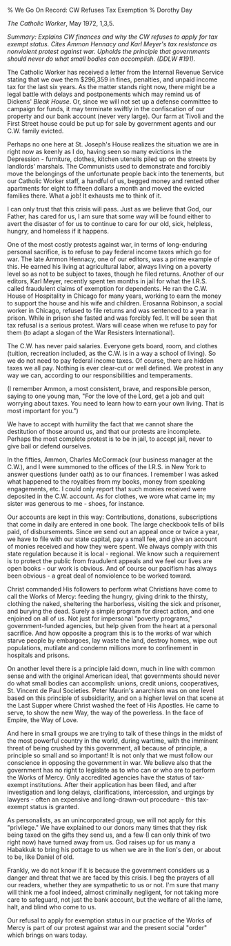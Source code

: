 % We Go On Record: CW Refuses Tax Exemption
% Dorothy Day

*The Catholic Worker*, May 1972, 1,3,5.

*Summary: Explains CW finances and why the CW refuses to apply for tax
exempt status. Cites Ammon Hennacy and Karl Meyer's tax resistance as
nonviolent protest against war. Upholds the principle that governments
should never do what small bodies can accomplish. (DDLW \#191).*

The Catholic Worker has received a letter from the Internal Revenue
Service stating that we owe them $296,359 in fines, penalties, and
unpaid income tax for the last six years. As the matter stands right
now, there might be a legal battle with delays and postponements which
may remind us of Dickens' *Bleak House*. Or, since we will not set up a
defense committee to campaign for funds, it may terminate swiftly in the
confiscation of our property and our bank account (never very large).
Our farm at Tivoli and the First Street house could be put up for sale
by government agents and our C.W. family evicted.

Perhaps no one here at St. Joseph's House realizes the situation we are
in right now as keenly as I do, having seen so many evictions in the
Depression - furniture, clothes, kitchen utensils piled up on the
streets by landlords' marshals. The Communists used to demonstrate and
forcibly move the belongings of the unfortunate people back into the
tenements, but our Catholic Worker staff, a handful of us, begged money
and rented other apartments for eight to fifteen dollars a month and
moved the evicted families there. What a job! It exhausts me to think of
it.

I can only trust that this crisis will pass. Just as we believe that
God, our Father, has cared for us, I am sure that some way will be found
either to avert the disaster of for us to continue to care for our old,
sick, helpless, hungry, and homeless if it happens.

One of the most costly protests against war, in terms of long-enduring
personal sacrifice, is to refuse to pay federal income taxes which go
for war. The late Ammon Hennacy, one of our editors, was a prime example
of this. He earned his living at agricultural labor, always living on a
poverty level so as not to be subject to taxes, though he filed returns.
Another of our editors, Karl Meyer, recently spent ten months in jail
for what the I.R.S. called fraudulent claims of exemption for
dependents. He ran the C.W. House of Hospitality in Chicago for many
years, working to earn the money to support the house and his wife and
children. Erosanna Robinson, a social worker in Chicago, refused to file
returns and was sentenced to a year in prison. While in prison she
fasted and was forcibly fed. It will be seen that tax refusal is a
serious protest. Wars will cease when we refuse to pay for them (to
adapt a slogan of the War Resisters International).

The C.W. has never paid salaries. Everyone gets board, room, and clothes
(tuition, recreation included, as the C.W. is in a way a school of
living). So we do not need to pay federal income taxes. Of course, there
are hidden taxes we all pay. Nothing is ever clear-cut or well defined.
We protest in any way we can, according to our responsibilities and
temperaments.

(I remember Ammon, a most consistent, brave, and responsible person,
saying to one young man, "For the love of the Lord, get a job and quit
worrying about taxes. You need to learn how to earn your own living.
That is most important for you.")

We have to accept with humility the fact that we cannot share the
destitution of those around us, and that our protests are incomplete.
Perhaps the most complete protest is to be in jail, to accept jail,
never to give bail or defend ourselves.

In the fifties, Ammon, Charles McCormack (our business manager at the
C.W.), and I were summoned to the offices of the I.R.S. in New York to
answer questions (under oath) as to our finances. I remember I was asked
what happened to the royalties from my books, money from speaking
engagements, etc. I could only report that such monies received were
deposited in the C.W. account. As for clothes, we wore what came in; my
sister was generous to me - shoes, for instance.

Our accounts are kept in this way: Contributions, donations,
subscriptions that come in daily are entered in one book. The large
checkbook tells of bills paid, of disbursements. Since we send out an
appeal once or twice a year, we have to file with our state capital, pay
a small fee, and give an account of monies received and how they were
spent. We always comply with this state regulation because it is local -
regional. We know such a requirement is to protect the public from
fraudulent appeals and we feel our lives are open books - our work is
obvious. And of course our pacifism has always been obvious - a great
deal of nonviolence to be worked toward.

Christ commanded His followers to perform what Christians have come to
call the Works of Mercy: feeding the hungry, giving drink to the
thirsty, clothing the naked, sheltering the harborless, visiting the
sick and prisoner, and burying the dead. Surely a simple program for
direct action, and one enjoined on all of us. Not just for impersonal
"poverty programs," government-funded agencies, but help given from the
heart at a personal sacrifice. And how opposite a program this is to the
works of war which starve people by embargoes, lay waste the land,
destroy homes, wipe out populations, mutilate and condemn millions more
to confinement in hospitals and prisons.

On another level there is a principle laid down, much in line with
common sense and with the original American ideal, that governments
should never do what small bodies can accomplish: unions, credit unions,
cooperatives, St. Vincent de Paul Societies. Peter Maurin's anarchism
was on one level based on this principle of subsidiarity, and on a
higher level on that scene at the Last Supper where Christ washed the
feet of His Apostles. He came to serve, to show the new Way, the way of
the powerless. In the face of Empire, the Way of Love.

And here in small groups we are trying to talk of these things in the
midst of the most powerful country in the world, during wartime, with
the imminent threat of being crushed by this government, all because of
principle, a principle so small and so important! It is not only that we
must follow our conscience in opposing the government in war. We believe
also that the government has no right to legislate as to who can or who
are to perform the Works of Mercy. Only accredited agencies have the
status of tax-exempt institutions. After their application has been
filed, and after investigation and long delays, clarifications,
intercession, and urgings by lawyers - often an expensive and
long-drawn-out procedure - this tax-exempt status is granted.

As personalists, as an unincorporated group, we will not apply for this
"privilege." We have explained to our donors many times that they risk
being taxed on the gifts they send us, and a few (I can only think of
two right now) have turned away from us. God raises up for us many a
Habakkuk to bring his pottage to us when we are in the lion's den, or
about to be, like Daniel of old.

Frankly, we do not know if it is because the government considers us a
danger and threat that we are faced by this crisis. I beg the prayers of
all our readers, whether they are sympathetic to us or not. I'm sure
that many will think me a fool indeed, almost criminally negligent, for
not taking more care to safeguard, not just the bank account, but the
welfare of all the lame, halt, and blind who come to us.

Our refusal to apply for exemption status in our practice of the Works
of Mercy is part of our protest against war and the present social
"order" which brings on wars today.
